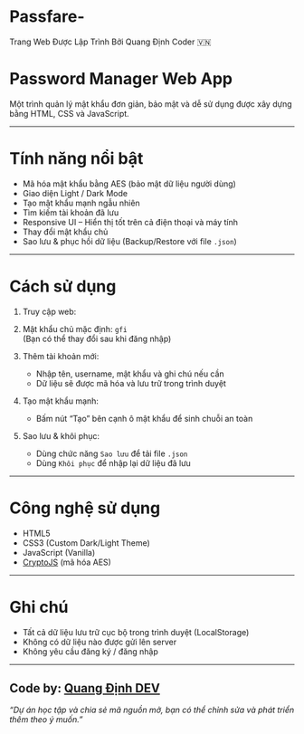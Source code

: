 # Passfare-
Trang Web Được Lập Trình Bởi Quang Định Coder 🇻🇳

# Password Manager Web App

Một trình quản lý mật khẩu đơn giản, bảo mật và dễ sử dụng được xây dựng bằng HTML, CSS và JavaScript.

---

# Tính năng nổi bật

- Mã hóa mật khẩu bằng AES (bảo mật dữ liệu người dùng)
- Giao diện Light / Dark Mode
- Tạo mật khẩu mạnh ngẫu nhiên
- Tìm kiếm tài khoản đã lưu
- Responsive UI – Hiển thị tốt trên cả điện thoại và máy tính
- Thay đổi mật khẩu chủ
- Sao lưu & phục hồi dữ liệu (Backup/Restore với file `.json`)

---

# Cách sử dụng

1. Truy cập web:
2. Mật khẩu chủ mặc định: `gfi`  
   (Bạn có thể thay đổi sau khi đăng nhập)

3. Thêm tài khoản mới:
   - Nhập tên, username, mật khẩu và ghi chú nếu cần
   - Dữ liệu sẽ được mã hóa và lưu trữ trong trình duyệt

4. Tạo mật khẩu mạnh:
   - Bấm nút “Tạo” bên cạnh ô mật khẩu để sinh chuỗi an toàn

5. Sao lưu & khôi phục:
   - Dùng chức năng `Sao lưu` để tải file `.json`
   - Dùng `Khôi phục` để nhập lại dữ liệu đã lưu

---

# Công nghệ sử dụng

- HTML5
- CSS3 (Custom Dark/Light Theme)
- JavaScript (Vanilla)
- [CryptoJS](https://github.com/brix/crypto-js) (mã hóa AES)

---

# Ghi chú

- Tất cả dữ liệu lưu trữ cục bộ trong trình duyệt (LocalStorage)
- Không có dữ liệu nào được gửi lên server
- Không yêu cầu đăng ký / đăng nhập

---

## Code by: [Quang Định DEV](https://github.com/quangdinh-dev)

*“Dự án học tập và chia sẻ mã nguồn mở, bạn có thể chỉnh sửa và phát triển thêm theo ý muốn.”*

